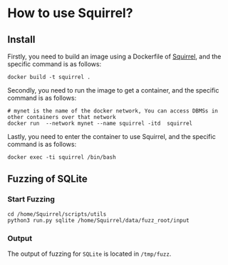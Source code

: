 # How to use Squirrel?

## Install
Firstly, you need to build an image using a Dockerfile of [Squirrel](https://github.com/s3team/Squirrel), and the specific command is as follows:
```shell
docker build -t squirrel . 
```
Secondly, you need to run the image to get a container, and the specific command is as follows:
```shell
# mynet is the name of the docker network, You can access DBMSs in other containers over that network
docker run  --network mynet --name squirrel -itd  squirrel
```
Lastly, you need to enter the container to use Squirrel, and the specific command is as follows:
```shell
docker exec -ti squirrel /bin/bash
```
## Fuzzing of SQLite

### Start Fuzzing
```shell
cd /home/Squirrel/scripts/utils
python3 run.py sqlite /home/Squirrel/data/fuzz_root/input
```
### Output
The output of fuzzing for `SQLite` is located in `/tmp/fuzz`.